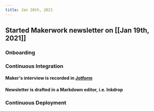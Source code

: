 ```yaml
---
title: Jan 28th, 2021
---
```


## Started Makerwork newsletter on [[Jan 19th, 2021]]
### Onboarding
####
### Continuous Integration
#### Maker's interview is recorded in [Jotform](https://jotform.com)
#### Newsletter is drafted in a Markdown editor, i.e. Inkdrop
####
### Continuous Deployment
